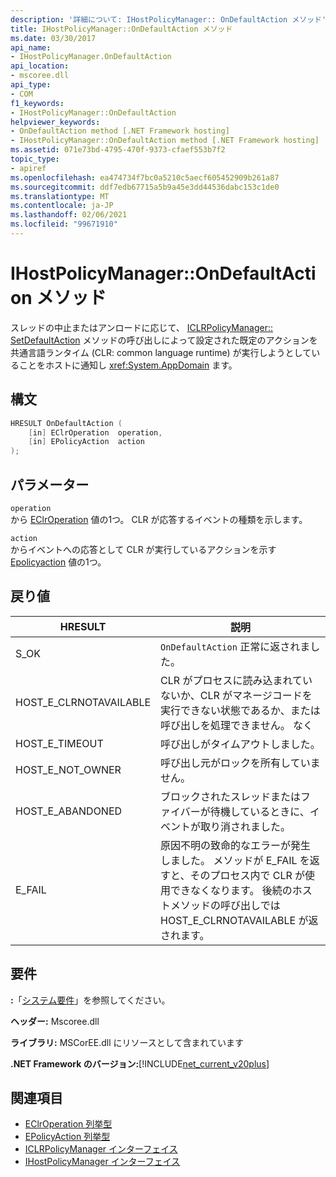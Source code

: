 ```yaml
---
description: '詳細について: IHostPolicyManager:: OnDefaultAction メソッド'
title: IHostPolicyManager::OnDefaultAction メソッド
ms.date: 03/30/2017
api_name:
- IHostPolicyManager.OnDefaultAction
api_location:
- mscoree.dll
api_type:
- COM
f1_keywords:
- IHostPolicyManager::OnDefaultAction
helpviewer_keywords:
- OnDefaultAction method [.NET Framework hosting]
- IHostPolicyManager::OnDefaultAction method [.NET Framework hosting]
ms.assetid: 071e73bd-4795-470f-9373-cfaef553b7f2
topic_type:
- apiref
ms.openlocfilehash: ea474734f7bc0a5210c5aecf605452909b261a87
ms.sourcegitcommit: ddf7edb67715a5b9a45e3dd44536dabc153c1de0
ms.translationtype: MT
ms.contentlocale: ja-JP
ms.lasthandoff: 02/06/2021
ms.locfileid: "99671910"
---
```

# <a name="ihostpolicymanagerondefaultaction-method"></a>IHostPolicyManager::OnDefaultAction メソッド

スレッドの中止またはアンロードに応じて、 [ICLRPolicyManager:: SetDefaultAction](iclrpolicymanager-setdefaultaction-method.md) メソッドの呼び出しによって設定された既定のアクションを共通言語ランタイム (CLR: common language runtime) が実行しようとしていることをホストに通知し <xref:System.AppDomain> ます。  
  
## <a name="syntax"></a>構文  
  
```cpp  
HRESULT OnDefaultAction (  
    [in] EClrOperation  operation,
    [in] EPolicyAction  action  
);  
```  
  
## <a name="parameters"></a>パラメーター  

 `operation`  
 から [EClrOperation](eclroperation-enumeration.md) 値の1つ。 CLR が応答するイベントの種類を示します。  
  
 `action`  
 からイベントへの応答として CLR が実行しているアクションを示す [Epolicyaction](epolicyaction-enumeration.md) 値の1つ。  
  
## <a name="return-value"></a>戻り値  
  
|HRESULT|説明|  
|-------------|-----------------|  
|S_OK|`OnDefaultAction` 正常に返されました。|  
|HOST_E_CLRNOTAVAILABLE|CLR がプロセスに読み込まれていないか、CLR がマネージコードを実行できない状態であるか、または呼び出しを処理できません。 なく|  
|HOST_E_TIMEOUT|呼び出しがタイムアウトしました。|  
|HOST_E_NOT_OWNER|呼び出し元がロックを所有していません。|  
|HOST_E_ABANDONED|ブロックされたスレッドまたはファイバーが待機しているときに、イベントが取り消されました。|  
|E_FAIL|原因不明の致命的なエラーが発生しました。 メソッドが E_FAIL を返すと、そのプロセス内で CLR が使用できなくなります。 後続のホストメソッドの呼び出しでは HOST_E_CLRNOTAVAILABLE が返されます。|  
  
## <a name="requirements"></a>要件  

 **:**「[システム要件](../../get-started/system-requirements.md)」を参照してください。  
  
 **ヘッダー:** Mscoree.dll  
  
 **ライブラリ:** MSCorEE.dll にリソースとして含まれています  
  
 **.NET Framework のバージョン:**[!INCLUDE[net_current_v20plus](../../../../includes/net-current-v20plus-md.md)]  
  
## <a name="see-also"></a>関連項目

- [EClrOperation 列挙型](eclroperation-enumeration.md)
- [EPolicyAction 列挙型](epolicyaction-enumeration.md)
- [ICLRPolicyManager インターフェイス](iclrpolicymanager-interface.md)
- [IHostPolicyManager インターフェイス](ihostpolicymanager-interface.md)
